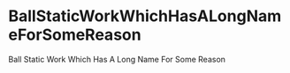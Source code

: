 # BallStaticWorkWhichHasALongNameForSomeReason
Ball Static Work Which Has A Long Name For Some Reason
